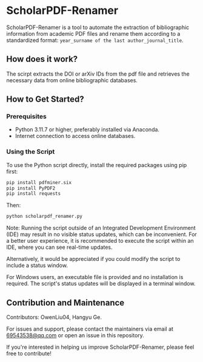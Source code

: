 # ScholarPDF-Renamer
ScholarPDF-Renamer is a tool to automate the extraction of bibliographic information from academic PDF files and rename them according to a standardized format: `year_surname of the last author_journal_title`. 

## How does it work?
The scirpt extracts the DOI or arXiv IDs from the pdf file and retrieves the necessary data from online bibliographic databases.

## How to Get Started?
### Prerequisites
- Python 3.11.7 or higher, preferably installed via Anaconda.
- Internet connection to access online databases.

### Using the Script
To use the Python script directly, install the required packages using pip first:
```bash
pip install pdfminer.six
pip install PyPDF2
pip install requests
```
Then:
```bash
python scholarpdf_renamer.py
```
Note: Running the script outside of an Integrated Development Environment (IDE) may result in no visible status updates, which can be inconvenient. For a better user experience, it is recommended to execute the script within an IDE, where you can see real-time updates. 

Alternatively, it would be appreciated if you could modify the script to include a status window.

For Windows users, an executable file is provided and no installation is required. The script's status updates will be displayed in a terminal window.

## Contribution and Maintenance
Contributors: OwenLiu04, Hangyu Ge. 

For issues and support, please contact the maintainers via email at 69543538@qq.com or open an issue in this repository. 

If you're interested in helping us improve ScholarPDF-Renamer, please feel free to contribute!
